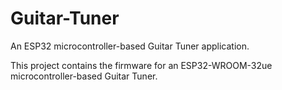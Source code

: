 # Guitar-Tuner
An ESP32 microcontroller-based Guitar Tuner application.

This project contains the firmware for an ESP32-WROOM-32ue microcontroller-based Guitar Tuner.
